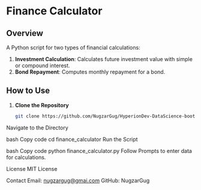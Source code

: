 # Finance Calculator

## Overview

A Python script for two types of financial calculations:
1. **Investment Calculation**: Calculates future investment value with simple or compound interest.
2. **Bond Repayment**: Computes monthly repayment for a bond.

## How to Use

1. **Clone the Repository**

   ```bash
   git clone https://github.com/NugzarGug/HyperionDev-DataScience-bootcamp-2023.git
Navigate to the Directory

bash
Copy code
cd finance_calculator
Run the Script

bash
Copy code
python finance_calculator.py
Follow Prompts to enter data for calculations.

License
MIT License

Contact
Email: nugzargug@gmai.com
GitHub: NugzarGug
